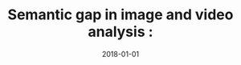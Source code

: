 ---
# Documentation: https://wowchemy.com/docs/managing-content/

title: 'Semantic gap in image and video analysis :'
subtitle: ''
summary: ''
authors:
- kwasnicka
tags: []
categories: []
date: '2018-01-01'
lastmod: 2022-10-07T05:01:49Z
featured: false
draft: false

# Featured image
# To use, add an image named `featured.jpg/png` to your page's folder.
# Focal points: Smart, Center, TopLeft, Top, TopRight, Left, Right, BottomLeft, Bottom, BottomRight.
image:
  caption: ''
  focal_point: ''
  preview_only: false

# Projects (optional).
#   Associate this post with one or more of your projects.
#   Simply enter your project's folder or file name without extension.
#   E.g. `projects = ["internal-project"]` references `content/project/deep-learning/index.md`.
#   Otherwise, set `projects = []`.
projects: []
publishDate: '2022-10-07T05:01:48.615131Z'
publication_types:
- '6'
abstract: ''
publication: '*Bridging the semantic gap in image and video analysis*'
doi: 10.1007/978-3-319-73891-8_1
---